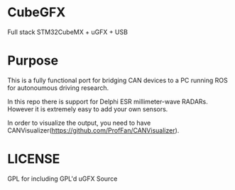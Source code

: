 # CubeGFX

Full stack STM32CubeMX + uGFX + USB

# Purpose

This is a fully functional port for bridging CAN devices to a PC running ROS for autonoumous driving research.

In this repo there is support for Delphi ESR millimeter-wave RADARs. However it is extremely easy to add your own sensors.

In order to visualize the output, you need to have CANVisualizer(https://github.com/ProfFan/CANVisualizer).

# LICENSE

GPL for including GPL'd uGFX Source
